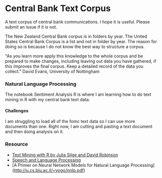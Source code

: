 # Central Bank Text Corpus

A text corpus of central bank communications. I hope it is useful. Please submit an issue if it is not. 

The New Zealand Central Bank corpus is in folders by year. The United States Central Bank Corpus is a list and not in folder by year. The reason for doing so is because I do not know the best way to structure a corpus.

"As you learn more apply this knowledge to the whole corpus and be prepared to make changes, including leaving out data you have gathered, if this improves the final corpus. Keep a detailed record of the data you collect." David Evans, University of Nottingham

### Natural Language Processing

The notebook Sentiment Analysis R is where I am learning how to do text mining in R with my central bank text data. 

#### Challenges

I am struggling to load all of the fomc text data so I can use more documents than one. Right now, I am cutting and pasting a text document and then doing analysis on it.

### Resource

- [Text Mining with R by Julia Silge and David Robinson](https://www.tidytextmining.com/tidytext.html)
- [Speech and Language Processing](https://web.stanford.edu/~jurafsky/slp3/)
- [A Primer on Neural Network Models for Natural Language Processing]
(http://u.cs.biu.ac.il/~yogo/nnlp.pdf)